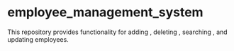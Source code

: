 # employee_management_system
This repository provides functionality for adding , deleting , searching , and updating employees.
